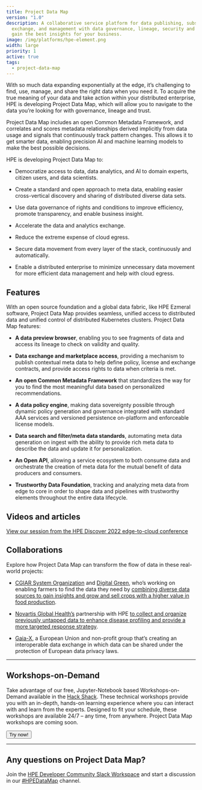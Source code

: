 ```yaml
---
title: Project Data Map
version: "1.0"
description: A collaborative service platform for data publishing, subscription,
  exchange, and management with data governance, lineage, security and trust to
  gain the best insights for your business.
image: /img/platforms/hpe-element.png
width: large
priority: 1
active: true
tags:
  - project-data-map
---
```

With so much data expanding exponentially at the edge, it’s challenging to find, use, manage, and share the right data when you need it. To acquire the true meaning of your data and take action within your distributed enterprise, HPE is developing Project Data Map, which will allow you to navigate to the data you’re looking for with governance, lineage and trust. 


Project Data Map includes an open Common Metadata Framework, and correlates and scores metadata relationships derived implicitly from data usage and signals that continuously track pattern changes. This allows it to get smarter data, enabling precision AI and machine learning models to make the best possible decisions.  

HPE is developing Project Data Map to:


* Democratize access to data, data analytics, and AI to domain experts, citizen users, and data scientists.

* Create a standard and open approach to meta data, enabling easier cross-vertical discovery and sharing of distributed diverse data sets.

* Use data governance of rights and conditions to improve efficiency, promote transparency, and enable business insight.

* Accelerate the data and analytics exchange.

* Reduce the extreme expense of cloud egress.

* Secure data movement from every layer of the stack, continuously and automatically.

* Enable a distributed enterprise to minimize unnecessary data movement for more efficient data management and help with cloud egress.


## Features

With an open source foundation and a global data fabric, like HPE Ezmeral software, Project Data Map provides seamless, unified access to distributed data and unified control of distributed Kubernetes clusters. Project Data Map features:

* **A data preview browser**, enabling you to see fragments of data and access its lineage to check on validity and quality.

* **Data exchange and marketplace access**, providing a mechanism to publish contextual meta data to help define policy, license and exchange contracts, and provide access rights to data when criteria is met.

* **An open Common Metadata Framework** that standardizes the way for you to find the most meaningful data based on personalized recommendations.

* **A data policy engine**, making data sovereignty possible through dynamic policy generation and governance integrated with standard AAA services and versioned persistence on-platform and enforceable license models.

* **Data search and filter/meta data standards**, automating meta data generation on ingest with the ability to provide rich meta data to describe the data and update it for personalization.

* **An Open API**, allowing a service ecosystem to both consume data and orchestrate the creation of meta data for the mutual benefit of data producers and consumers.

* **Trustworthy Data Foundation**, tracking and analyzing meta data from edge to core in order to shape data and pipelines with trustworthy elements throughout the entire data lifecycle.   



## Videos and articles

[View our session from the HPE Discover 2022 edge-to-cloud conference](https://hpe.com)


## Collaborations


Explore how Project Data Map can transform the flow of data in these real-world projects:   


* [CGIAR System Organization](https://www.cgiar.org/how-we-work/governance/system-organization/) and [Digital Green](https://www.digitalgreen.org/), who’s working on enabling farmers to find the data they need by [combining diverse data sources to gain insights and grow and sell crops with a higher value in food production](https://www.hpe.com/us/en/discover-more-network/events/discover-2021/results.html/search/DEMO4480?media-id=%2Fus%2Fen%2Fresources%2Fdiscover%2Flas-vegas-2021%2FDiscover2021-24480%2F_jcr_content.details.json).

* [Novartis Global Health’s](https://www.novartis.com/esg/global-health) partnership with HPE [to collect and organize previously untapped data to enhance disease profiling and provide a more targeted response strategy](https://www.hpe.com/us/en/newsroom/news-advisory/2021/06/hewlett-packard-enterprise-and-novartis-join-forces-to-advance-novartis-global-health-efforts.html).

* [Gaia-X](https://www.data-infrastructure.eu/GAIAX/Navigation/EN/Home/home.html), a European Union and non-profit group that’s creating an interoperable data exchange in which data can be shared under the protection of European data privacy laws.
 
--- 


## Workshops-on-Demand


Take advantage of our free, Jupyter-Notebook based Workshops-on-Demand available in the [Hack Shack](https://developer.hpe.com/hackshack/). These technical workshops provide you with an in-depth, hands-on learning experience where you can interact with and learn from the experts. Designed to fit your schedule, these workshops are available 24/7 – any time, from anywhere. Project Data Map workshops are coming soon.

<link rel="stylesheet" href="https://www.w3schools.com/w3css/4/w3.css">
<div class="w3-container w3-center w3-margin-bottom">
  <a href="/hackshack/workshops"><button type="button" class="button">Try now!</button></a>
</div>

---


## Any questions on Project Data Map?


Join the [HPE Developer Community Slack Workspace](https://slack.hpedev.io/) and start a discussion in our [#HPEDataMap](https://hpedev.slack.com/archives/C03LU2V1CSJ) channel.

